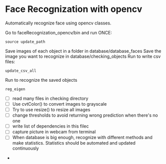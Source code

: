 # Face Recognization with opencv
Automatically recognize face using opencv classes.

Go to faceRecognization_opencv/bin and run ONCE: 
```
source update_path 
```

Save images of each object in a folder in database/database_faces
Save the image you want to recognize in database/checking_objects
Run to write csv files:
```
update_csv_all 
```

Run to recognize the saved objects
```
reg_eigen 
```

- [ ] read many files in checking directory
- [ ] Use cvtColor() to convert images to grayscale
- [ ] Try to use resize() to resize all images
- [ ] change thresholds to avoid returning wrong prediction when there's no one
- [ ] write list of dependencies in this filec
- [ ] capture picture in webcam from terminal
- [ ] When database is big enough, recognize with different methods and make statistics. Statistics should be automated and updated continuously
- 
